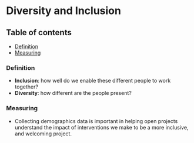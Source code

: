 # Diversity and Inclusion

## Table of contents

* [Definition](#definition) <br>
* [Measuring](#measuring) <br>

### Definition

* **Inclusion**: how well do we enable these different people to work together?
* **Diversity**: how different are the people present?

### Measuring

- Collecting demographics data is important in helping open projects understand the impact of interventions we make to be a more inclusive, and welcoming project.
